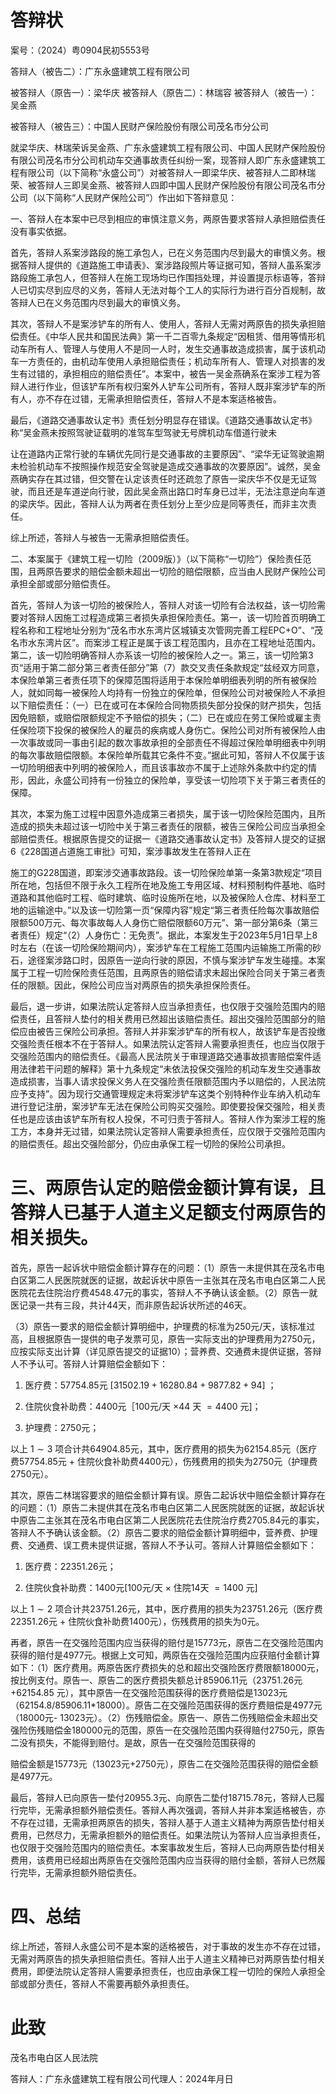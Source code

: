# 答辩状

案号：（2024）粤0904民初5553号

答辩人（被告二）：广东永盛建筑工程有限公司

被答辩人（原告一）：梁华庆  被答辩人（原告二）：林瑞容  被答辩人（被告一）：吴金燕

被答辩人（被告三）：中国人民财产保险股份有限公司茂名市分公司

就梁华庆、林瑞荣诉吴金燕、广东永盛建筑工程有限公司、中国人民财产保险股份有限公司茂名市分公司机动车交通事故责任纠纷一案，现答辩人即广东永盛建筑工程有限公司（以下简称“永盛公司”）对被答辩人一即梁华庆、被答辩人二即林瑞荣、被答辩人三即吴金燕、被答辩人四即中国人民财产保险股份有限公司茂名市分公司（以下简称“人民财产保险公司”）作出如下答辩意见：

一、答辩人在本案中已尽到相应的审慎注意义务，两原告要求答辩人承担赔偿责任没有事实依据。

首先，答辩人系案涉路段的施工承包人，已在义务范围内尽到最大的审慎义务。根据答辩人提供的《道路施工申请表》、案涉路段照片等证据可知，答辩人虽系案涉路段施工承包人，但答辩人在施工现场均已作围挡处理，并设置提示标语等，答辩人已切实尽到应尽的义务，答辩人无法对每个工人的实际行为进行百分百规制，故答辩人已在义务范围内尽到最大的审慎义务。

其次，答辩人不是案涉铲车的所有人、使用人，答辩人无需对两原告的损失承担赔偿责任。《中华人民共和国民法典》第一千二百零九条规定“因租赁、借用等情形机动车所有人、管理人与使用人不是同一人时，发生交通事故造成损害，属于该机动车一方责任的，由机动车使用人承担赔偿责任；机动车所有人、管理人对损害的发生有过错的，承担相应的赔偿责任”。本案中，被告一吴金燕确系在案涉工程为答辩人进行作业，但该铲车所有权归案外人铲车公司所有，答辩人既非案涉铲车的所有人，亦不存在过错，无需承担赔偿责任，答辩人不是本案适格被告。

最后，《道路交通事故认定书》责任划分明显存在错误。《道路交通事故认定书》称“吴金燕未按照驾驶证载明的准驾车型驾驶无号牌机动车借道行驶未

让在道路内正常行驶的车辆优先同行是交通事故的主要原因”、“梁华无证驾驶逾期未检验机动车不按照操作规范安全驾驶是造成交通事故的次要原因”。诚然，吴金燕确实存在其过错，但交警在认定该责任时还疏忽了原告一梁庆华不仅是无证驾驶，而且还是车道逆向行驶，因此吴金燕出路口时车身已过半，无法注意逆向车道的梁庆华。因此，答辩人认为两者在责任划分上至少应是同等责任，而非主次责任。

综上所述，答辩人与被告一无需承担赔偿责任。

二、本案属于《建筑工程一切险（2009版）》（以下简称“一切险”）保险责任范围，且两原告要求的赔偿金额未超出一切险的赔偿限额，应当由人民财产保险公司承担全部或部分赔偿责任。

首先，答辩人为该一切险的被保险人，答辩人对该一切险有合法权益，该一切险需要对答辩人因施工过程造成第三者损失承担保险责任。第一，该一切险首页明确工程名称和工程地址分别为“茂名市水东湾片区城镇支次管网完善工程EPC+O”、“茂名市水东湾片区”。而案涉工程正是属于该工程范围内，且亦在工程地址范围内。第二，该一切险明确答辩人亦系该一切险的被保险人之一。第三，该一切险第3页“适用于第二部分第三者责任部分”第（7）款交叉责任条款规定“兹经双方同意，本保险单第三者责任项下的保障范围将适用于本保险单明细表列明的所有被保险人，就如同每一被保险人均持有一份独立的保险单，但保险公司对被保险人不承担以下赔偿责任：（一）已在或可在本保险合同物质损失部分投保的财产损失，包括因免赔额，或赔偿限额规定不予赔偿的损失；（二）已在或应在劳工保险或雇主责任保险项下投保的被保险人的雇员的疾病或人身伤亡。保险公司对所有被保险人由一次事故或同一事由引起的数次事故承担的全部责任不得超过保险单明细表中列明的每次事故赔偿限额。本保险单所载其它条件不变。”据此可知，答辩人不仅属于该一切险明细表中列明的被保险人，而且该事故亦不属于上述除外条款中约定的情形，因此，永盛公司持有一份独立的保险单，享受该一切险项下关于第三者责任的保障。

其次，本案为施工过程中因意外造成第三者损失，属于该一切险保险范围内，且所造成的损失未超过该一切险中关于第三者责任的限额，被告三保险公司应当承担全部赔偿责任。根据原告提交的证据一《道路交通事故认定书》及答辩人提交的证据6《228国道占道施工审批》可知，案涉事故发生在答辩人正在

施工的G228国道，即案涉交通事故路段。该一切险保险单第一条第3款规定“项目所在地，包括但不限于永久工程所在地及施工专用区域、材料预制构件基地、临时道路和其他临时工程、临时建筑、临时设施所在地，以及被保险人仓库、材料至工地的运输途中。”以及该一切险第一页“保障内容”规定“第三者责任险每次事故赔偿限额500万元、每次事故每人人身伤亡赔偿限额60万元”、第一部分第6条（第三者责任）规定“（2）人身伤亡：无免责”。据此，本案发生于2023年5月1日早上8时左右（在该一切险保险期间内），案涉铲车在工程施工范围内运输施工所需的砂石，途径案涉路口时，因原告一逆向行驶的原因，不慎与案涉铲车发生碰撞。本案属于工程一切险保险责任范围，且两原告的赔偿请求未超出保险合同关于第三者责任的限额。因此，保险公司应当对两原告的损失承担保险责任。

最后，退一步讲，如果法院认定答辩人应当承担责任，也仅限于交强险范围内的赔偿责任，且答辩人垫付的相关费用已然超出该赔偿责任。超出交强险范围部分的赔偿应由被告三保险公司承担。答辩人并非案涉铲车的所有权人，故该铲车是否投缴交强险责任根本不在于答辩人。如果法院认定答辩人需要承担责任，也应当仅限于交强险范围内的赔偿责任。《最高人民法院关于审理道路交通事故损害赔偿案件适用法律若干问题的解释》第十九条规定“未依法投保交强险的机动车发生交通事故造成损害，当事人请求投保义务人在交强险责任限额范围内予以赔偿的，人民法院应予支持”。因为现行交通管理规定未将案涉铲车这类个别特种作业车纳入机动车进行登记注册，案涉铲车无法在保险公司购买交强险。即使要投保交强险，相关责任也是应该由该铲车所有权人投保，不可归责于答辩人。答辩人作为案涉工程的施工方，本身并无过错，如果法院认定答辩人需要承担责任，应仅限于交强险范围内的赔偿责任。超出交强险部分，仍应由承保工程一切险的保险公司承担。

# 三、两原告认定的赔偿金额计算有误，且答辩人已基于人道主义足额支付两原告的相关损失。

首先，原告一起诉状中赔偿金额计算存在的问题：（1）原告一未提供其在茂名市电白区第二人民医院就医的证据，故起诉状中原告一主张其在茂名市电白区第二人民医院花去住院治疗费4548.47元的事实，答辩人不予确认该金额。（2）原告一就医记录一共有三段，共计44天，而非原告起诉状所述的46天。

（3）原告一要求的赔偿金额计算明细中，护理费的标准为250元/天，该标准过高，且根据原告一提供的电子发票可见，原告一实际支出的护理费用为2750元，应按实际支出计算（详见原告提交的证据10）；营养费、交通费未提供证据，答辩人不予认可。答辩人计算赔偿金额如下：

1. 医疗费：57754.85元  $[31502.19 + 16280.84 + 9877.82 + 94]$  ；

2. 住院伙食补助费：4400元［100元/天  $\times 44$  天  $= 4400$  元]；

3. 护理费：2750元；

以上  $1\sim 3$  项合计共64904.85元，其中，医疗费用的损失为62154.85元（医疗费57754.85元  $+$  住院伙食补助费4400元），伤残费用的损失为2750元（护理费2750元）。

其次，原告二林瑞容要求的赔偿金额计算有误。原告二起诉状中赔偿金额计算存在的问题：（1）原告二未提供其在茂名市电白区第二人民医院就医的证据，故起诉状中原告二主张其在茂名市电白区第二人民医院花去住院治疗费2705.84元的事实，答辩人不予确认该金额。（2）原告二要求的赔偿金额计算明细中，营养费、护理费、交通费、误工费未提供证据，答辩人不予认可。答辩人计算赔偿金额如下：

1. 医疗费：22351.26元；

2. 住院伙食补助费：1400元[100元/天  $\times$  住院14天  $= 1400$  元]

以上  $1\sim 2$  项合计共23751.26元，其中，医疗费用的损失为23751.26元（医疗费22351.26元  $+$  住院伙食补助费1400元），伤残费用的损失为0元。

再者，原告一在交强险范围内应当获得的赔付是15773元，原告二在交强险范围内获得的赔付是4977元。根据上文可知，两原告在交强险范围内应获赔付金额计算如下：（1）医疗费用。两原告医疗费损失的总和超出交强险医疗费限额18000元，按比例支付。原告一、原告二的医疗费损失额总计85906.11元（23751.26元  $+62154.85$  元），其中原告一在交强险范围获得的医疗费赔偿是13023元（62154.8/85906.11\*18000）。原告二在交强险范围获得的医疗费赔偿是4977元（18000元- 13023元）。（2）伤残赔偿金。原告一、原告二伤残赔偿金未超出交强险伤残赔偿金180000元的范围，原告一在交强险范围内获得赔付2750元，原告二没有损失，不能得到赔付。是故，原告一在交强险范围获得的

赔偿金额是15773元（13023元+2750元），原告二在交强险范围获得的赔偿金额是4977元。

最后，答辩人已向原告一垫付20955.3元、向原告二垫付18715.78元，答辩人已履行完毕，无需承担额外赔偿责任。答辩人再次强调，答辩人并非本案适格被告，亦不存在过错，无需承担两原告的损失，答辩人基于人道主义精神为两原告垫付相关费用，已然尽力，无需承担额外的赔偿责任。如果法院认为答辩人应当承担责任，也仅限于交强险范围内的赔偿责任。本案事故发生后，答辩人已向两原告垫付相关费用，该费用已经超出两原告在交强险范围内应当获得的赔付金额，答辩人已然履行完毕，无需承担额外赔偿责任。

# 四、总结

综上所述，答辩人永盛公司不是本案的适格被告，对于事故的发生亦不存在过错，无需对两原告的损失承担赔偿责任。答辩人出于人道主义精神已对两原告垫付相关费用，即便法院认定答辩人需要承担责任，也应由承保工程一切险的保险人承担全部或部分责任，答辩人不需要再额外承担责任。

# 此致

茂名市电白区人民法院

答辩人：广东永盛建筑工程有限公司代理人：2024年月日